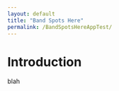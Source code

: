 ```yaml
---
layout: default
title: "Band Spots Here"
permalink: /BandSpotsHereAppTest/
---
```

# Introduction
blah

<html>
<style type="text/css">
</style>
<body></body>    

<script>
  import * as Paho.MQTT from "https://cdn.jsdelivr.net/npm/paho-mqtt@1.1.0/paho-mqtt.js";

  var client;


    document.write('Connecting');
    client = new Paho.MQTT.Client("mqtt.pskreporter.info", Number(1885),"a");
    client.onMessageArrived = onMessageArrived;
    client.connect({onSuccess:onConnect});

  // called when the client connects
  function onConnect() {
    document.write('Connected');
    client.subscribe('pskr/filter/v2/+/FT8/+/+/+/+/+/#'); 
  }

  // called when a message arrives
  function onMessageArrived(message) {
    // example:
    // {"sq":49962698899,"f":28076461,"md":"FT8","rp":-18,"t":1727452137,"sc":"PC2J","sl":"JO22le91","rc":"WB5JJJ","rl":"EM35kg34","sa":263,"ra":291,"b":"10m"}
    // we need "b", "ts", "sc", "rc", "sa", "ra"}
    document.write(message.payloadString);
  }
</script>

</html>
